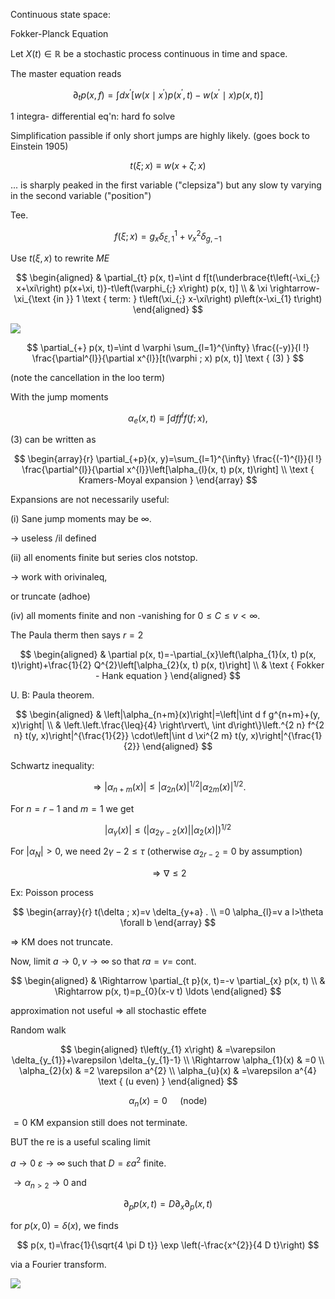 Continuous state space:

Fokker-Planck Equation

Let $X(t) \in \mathbb{R}$ be a stochastic process continuous in time and space.

The master equation reads

$$
\begin{equation*}
\partial_{t} p(x, f)=\int d x^{\prime}\left[w\left(x \mid x^{\prime}\right) p\left(x^{\prime}, t\right)-w\left(x^{\prime} \mid x\right) p(x, t)\right] \tag{1}
\end{equation*}
$$

1 integra- differential eq'n: hard fo solve

Simplification passible if only short jumps are highly likely. (goes bock to Einstein 1905)

$$
\begin{equation*}
t(\xi ; x) \equiv w(x+\zeta ; x) \tag{2}
\end{equation*}
$$

... is sharply peaked in the first variable ("clepsiza") but any slow ty varying in the second variable ("position")

Tee.

$$
f(\xi ; x)=g_{x} \delta_{\xi, 1}^{1}+v_{x}^{2} \delta_{g,-1}
$$

Use $t(\xi, x)$ to rewrite $M E$

$$
\begin{aligned}
& \partial_{t} p(x, t)=\int d f[t(\underbrace{t\left(-\xi_{;} x+\xi\right) p(x+\xi, t)}-t\left(\varphi_{;} x\right) p(x, t)] \\
& \xi \rightarrow-\xi_{\text {in }} 1 \text { term: } t\left(\xi_{;} x-\xi\right) p\left(x-\xi_{1} t\right)
\end{aligned}
$$

![](https://cdn.mathpix.com/cropped/2024_03_07_ce5626f1ad9767cc6b8dg-2.jpg?height=416&width=1070&top_left_y=2039&top_left_x=775)

$$
\partial_{+} p(x, t)=\int d \varphi \sum_{l=1}^{\infty} \frac{(-y)}{l !} \frac{\partial^{l}}{\partial x^{l}}[t(\varphi ; x) p(x, t)] \text { (3) }
$$

(note the cancellation in the loo term)

With the jump moments

$$
\alpha_{e}(x, t) \equiv \int d f f^{l} f(f ; x),
$$

(3) can be written as

$$
\begin{array}{r}
\partial_{+p}(x, y)=\sum_{l=1}^{\infty} \frac{(-1)^{l}}{l !} \frac{\partial^{l}}{\partial x^{l}}\left[\alpha_{l}(x, t) p(x, t)\right] \\
\text { Kramers-Moyal expansion }
\end{array}
$$

Expansions are not necessarily useful:

(i) Sane jump moments may be $\infty$.

$\longrightarrow$ useless /il defined

(ii) all enoments finite but series clos notstop.

$\longrightarrow$ work with orivinaleq,

or truncate (adhoe)

(iv) all moments finite and non -vanishing for $0 \leq C \leq v<\infty$.

The Paula therm then says $r=2$

$$
\begin{aligned}
& \partial p(x, t)=-\partial_{x}\left(\alpha_{1}(x, t) p(x, t)\right)+\frac{1}{2} Q^{2}\left[\alpha_{2}(x, t) p(x, t)\right] \\
& \text { Fokker - Hank equation }
\end{aligned}
$$

U. B: Paula theorem.

$$
\begin{aligned}
& \left|\alpha_{n+m}(x)\right|=\left|\int d f g^{n+m}+(y, x)\right| \\
& \left.\left.\frac{\leq}{4} \right\rvert\, \int d\right\}\left.^{2 n} f^{2 n} t(y, x)\right|^{\frac{1}{2}} \cdot\left|\int d \xi^{2 m} t(y, x)\right|^{\frac{1}{2}}
\end{aligned}
$$

Schwartz inequality:

$$
\Rightarrow\left|\alpha_{n+m}(x)\right| \leq\left|\alpha_{2 n}(x)\right|^{1 / 2}\left|\alpha_{2 m}(x)\right|^{1 / 2} .
$$

For $n=r-1$ and $m=1$ we get

$$
\left|\alpha_{\gamma}(x)\right| \leq\left(\left|\alpha_{2 \gamma-2}(x)\right|\left|\alpha_{2}(x)\right|\right)^{1 / 2}
$$

For $\left|\alpha_{N}\right|>0$, we need $2 \gamma-2 \leq \tau$ (otherwise $\alpha_{2 r-2}=0$ by assumption)

$$
\Rightarrow \nabla \leq 2
$$

Ex: Poisson process

$$
\begin{array}{r}
t(\delta ; x)=v \delta_{y+a} . \\
=0 \alpha_{l}=v a l>\theta \forall b
\end{array}
$$

$\Rightarrow$ KM does not truncate.

Now, limit $a \rightarrow 0, v \rightarrow \infty$ so that $r a=v=$ cont.

$$
\begin{aligned}
& \Rightarrow \partial_{t p}(x, t)=-v \partial_{x} p(x, t) \\
& \Rightarrow p(x, t)=p_{0}(x-v t) \ldots
\end{aligned}
$$

approximation not useful $\Rightarrow$ all stochastic effete

Random walk

$$
\begin{aligned}
t\left(y_{1} x\right) & =\varepsilon \delta_{y_{1}}+\varepsilon \delta_{y_{1}-1} \\
\Rightarrow \alpha_{1}(x) & =0 \\
\alpha_{2}(x) & =2 \varepsilon a^{2} \\
\alpha_{u}(x) & =\varepsilon a^{4} \text { (u even) }
\end{aligned}
$$

$$
\alpha_{n}(x)=0 \quad \text { (node) }
$$

$=0$ KM expansion still does not terminate.

BUT the re is a useful scaling limit

$a \rightarrow 0$
$\varepsilon \rightarrow \infty$ such that $D=\varepsilon a^{2}$ finite.

$\rightarrow \alpha_{n>2} \rightarrow 0$ and

$$
\partial_{p} p(x, t)=D \partial_{x} \partial_{p}(x, t)
$$

for $p(x, 0)=\delta(x)$, we finds

$$
p(x, t)=\frac{1}{\sqrt{4 \pi D t}} \exp \left(-\frac{x^{2}}{4 D t}\right)
$$

via a Fourier transform.

![](https://cdn.mathpix.com/cropped/2024_03_07_ce5626f1ad9767cc6b8dg-7.jpg?height=402&width=939&top_left_y=2104&top_left_x=494)

